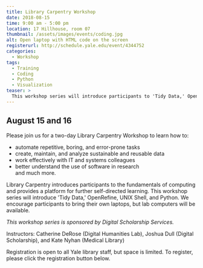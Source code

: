 ```yaml
---
title: Library Carpentry Workshop
date: 2018-08-15
time: 9:00 am - 5:00 pm
location: 17 Hillhouse, room 07
thumbnail: /assets/images/events/coding.jpg
alt: Open laptop with HTML code on the screen
registerurl: http://schedule.yale.edu/event/4344752
categories:
  - Workshop
tags:
  - Training
  - Coding
  - Python
  - Visualization
teaser: >
  This workshop series will introduce participants to 'Tidy Data,' OpenRefine, UNIX Shell, and Python.
---
```

<h2>August 15 and 16</h2>

Please join us for a two-day Library Carpentry Workshop to learn how to:
- automate repetitive, boring, and error-prone tasks
- create, maintain, and analyze sustainable and reusable data
- work effectively with IT and systems colleagues
- better understand the use of software in research  
and much more.

Library Carpentry introduces participants to the fundamentals of computing and provides a platform for further self-directed learning. This workshop series will introduce 'Tidy Data,' OpenRefine, UNIX Shell, and Python. We encourage participants to bring their own laptops, but lab computers will be available. 

*This workshop series is sponsored by Digital Scholarship Services.*

Instructors: Catherine DeRose (Digital Humanities Lab), Joshua Dull (Digital Scholarship), and Kate Nyhan (Medical Library)

Registration is open to all Yale library staff, but space is limited. To register, please click the registration button below.